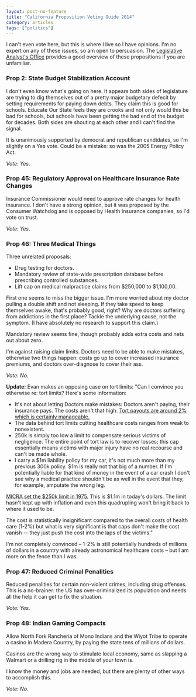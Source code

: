 ```yaml
---
layout: post-no-feature
title: "California Proposition Voting Guide 2014"
category: articles
tags: ["politics"]
---
```


I can't even vote here, but this is where I live so I have opinions. I'm no expert on any of these issues, so am open to persuasion. The [Legislative Analyst's Office](http://lao.ca.gov/BallotAnalysis/Propositions) provides a good overview of these propositions if you are unfamiliar.

### Prop 2: State Budget Stabilization Account

I don't even know what's going on here. It appears both sides of legislature are trying to dig themselves out of a pretty major budgetary defecit by setting requirements for paying down debts. They claim this is good for schools. Educate Our State feels they are crooks and not only would this be bad for schools, but schools have been getting the bad end of the budget for decades. Both sides are shouting at each other and I can't find the signal.

It is unanimously supported by democrat and republican candidates, so I'm slightly on a Yes vote. Could be a mistake: so was the 2005 Energy Policy Act.

*Vote: Yes.*

### Prop 45: Regulatory Approval on Healthcare Insurance Rate Changes

Insurance Commissioner would need to approve rate changes for health insurance. I don't have a strong opinion, but it was proposed by the Consumer Watchdog and is opposed by Health Insurance companies, so I'd vote on trust.

*Vote: Yes.*

### Prop 46: Three Medical Things

Three unrelated proposals:

* Drug testing for doctors.
* Mandatory review of state-wide prescription database before prescribing controlled substances.
* Lift cap on medical malpractice claims from $250,000 to $1,100,00.

First one seems to miss the bigger issue. I'm more worried about my doctor pulling a double shift and not sleeping. If they take speed to keep themselves awake, that's probably good, right? Why are doctors suffering from addictions in the first place? Tackle the underlying cause, not the symptom. (I have absolutely no research to support this claim.)

Mandatory review seems fine, though probably adds extra costs and nets out
about zero.

I'm against raising claim limits. Doctors need to be able to make mistakes, otherwise two things happen: costs go up to cover increased insurance premiums, and doctors over-diagnose to cover their ass.

*Vote: No.*

**Update:** Evan makes an opposing case on tort limits: "Can I convince you otherwise re: tort limits? Here's some information:

* It's not about letting Doctors make mistakes: Doctors aren't paying, their insurance pays. The costs aren't that high. [Tort payouts are around 2% which is certainly manageable.](http://prescriptions.blogs.nytimes.com/2009/08/31/would-tort-reform-lower-health-care-costs/)
* The data behind tort limits cutting healthcare costs ranges from weak to nonexistent.
* 250k is simply too low a limit to compensate serious victims of negligence. The entire point of tort law is to recover losses; this cap essentially means victims with major injury have no real recourse and can't be made whole.
* I carry a $1m liability policy for my car, it's not much more than my previous 300k policy. $1m is really not that big of a number. If I'm potentially liable for that kind of money in the event of a car crash I don't see why a medical practice shouldn't be as well in the event that they, for example, amputate the wrong leg.

[MICRA set the $250k limit in 1975.](https://en.wikipedia.org/wiki/Medical_Injury_Compensation_Reform_Act) This is $1.1m in today's dollars. The limit hasn't kept up with inflation and even this quadrupling won't bring it back to where it used to be.

The cost is statistically insignificant compared to the overall costs of health care (1-2%) but what is very significant is that caps don't make the cost vanish -- they just push the cost into the laps of the victims."

I'm not completely convinced – 1-2% is still potentially hundreds of millions of dollars in a country with already astronomical healthcare costs – but I am more on the fence than I was.

### Prop 47: Reduced Criminal Penalities

Reduced penalities for certain non-violent crimes, including drug offenses.
This is a no-brainer: the US has over-criminalized its population and needs all
the help it can get to fix the situation.

*Vote: Yes.*

### Prop 48: Indian Gaming Compacts

Allow North Fork Rancheria of Mono Indians and the Wiyot Tribe to operate
a casino in Madera Country, by paying the state tens of millions of dollars.

Casinos are the wrong way to stimulate local economy, same as slapping
a Walmart or a drilling rig in the middle of your town is.

I know the money and jobs are needed, but there are plenty of other ways
to accomplish this.

*Vote: No.*


